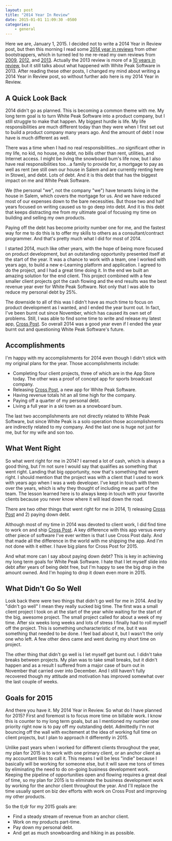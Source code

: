 ```yaml
---
layout: post
title: "2014 Year In Review"
date: 2015-01-01 11:09:30 -0500
categories: 
    - general
---
```

Here we are, January 1, 2015. I decided not to write a 2014 Year in Review post, but then this morning I read some [2014 year in reviews][reviews] from other bootstrappers, which in turned led to me re-read my own reviews from [2009][2009], [2012][2012], and [2013][2013]. Actually the 2013 review is more of a [10 years in review][2013], but it still talks about what happened with White Peak Software in 2013. After reading these other posts, I changed my mind about writing a 2014 Year in Review post, so without further ado here is my 2014 Year in Review.

## A Quick Look Back

2014 didn't go as planned. This is becoming a common theme with me. My long term goal is to turn White Peak Software into a product company, but I still struggle to make that happen. My biggest hurdle is life. My life responsibilities are much different today than they were when I first set out to build a product company many years ago. And the amount of debt I now have is much different as well.

There was a time when I had no real responsibilities...no significant other in my life, no kid, no house, no debt, no bills other than rent, utilities, and Internet access. I might be living the snowboard bum's life now, but I also have real responsibilities too...a family to provide for, a mortgage to pay as well as rent (we still own our house in Salem and are currently renting here in Stowe), and debt. Lots of debt. And it is this debt that has the biggest impact on me and White Peak Software. 

We (the personal "we", not the company "we") have tenants living in the house in Salem, which covers the mortgage for us. And we have reduced most of our expenses down to the bare necessities. But those two and half years focused on writing caused us to go deep into debt. And it is this debt that keeps distracting me from my ultimate goal of focusing my time on building and selling my own products.

Paying off the debt has become priority number one for me, and the fastest way for me to do this is to offer my skills to others as a consultant/contract programmer. And that's pretty much what I did for most of 2014. 

I started 2014, much like other years, with the hope of being more focused on product development, but an outstanding opportunity presented itself at the start of the year. It was a chance to work with a team, one I worked with years ago, to build a new e-Learning platform and application. I agreed to do the project, and I had a great time doing it. In the end we built an amazing solution for the end client. This project combined with a few smaller client projects got the cash flowing and the end results was the best revenue year ever for White Peak Software. Not only that I was able to reduce my personal debt by 25%. 

The downside to all of this was I didn't have as much time to focus on product development as I wanted, and I ended the year burnt out. In fact, I've been burnt out since November, which has caused its own set of problems. Still, I was able to find some time to write and release my latest app, [Cross Post][crosspost]. So overall 2014 was a good year even if I ended the year burnt out and questioning White Peak Software's future.

## Accomplishments

I'm happy with my accomplishments for 2014 even though I didn't stick with my original plans for the year. Those accomplishments include:

- Completing four client projects, three of which are in the App Store today. The other was a proof of concept app for sports broadcast company.
- Releasing [Cross Post][crosspost], a new app for White Peak Software.
- Having revenue totals hit an all time high for the company.
- Paying off a quarter of my personal debt.
- Living a full year in a ski town as a snowboard bum.

The last two accomplishments are not directly related to White Peak Software, but since White Peak is a solo operation those accomplishments are indirectly related to my company. And the last one is huge not just for me, but for my wife and son too. 

## What Went Right

So what went right for me in 2014? I earned a lot of cash, which is always a good thing, but I'm not sure I would say that qualifies as something that went right. Landing that big opportunity, now that's something that went right. I should mention that the project was with a client that I used to work with years ago when I was a web developer. I've kept in touch with them over the years, which is why they thought of including me as part of the team. The lesson learned here is to always keep in touch with your favorite clients because you never know where it will lead down the road.

There are two other things that went right for me in 2014, 1) releasing [Cross Post][crosspost] and 2) paying down debt.

Although most of my time in 2014 was devoted to client work, I did find time to work on and ship [Cross Post][crosspost]. A key difference with this app versus every other piece of software I've ever written is that I use Cross Post daily. And that made all the difference in the world with me shipping the app. And I'm not done with it either. I have big plans for Cross Post for 2015.

And what more can I say about paying down debt? This is key in achieving my long term goals for White Peak Software. I hate that I let myself slide into debt after years of being debt free, but I'm happy to see the big drop in the amount owned. And I'm hoping to drop it down even more in 2015.

## What Didn't Go So Well

Look back there were two things that didn't go well for me in 2014. And by "didn't go well" I mean they really sucked big time. The first was a small client project I took on at the start of the year while waiting for the start of the big, awesome project. The small project called for about a week of my time. After six weeks long weeks and lots of stress I finally had to roll myself off the project. This is something uncharacteristic of me, but it was something that needed to be done. I feel bad about it, but I wasn't the only one who left. A few other devs came and went during my short time on project.

The other thing that didn't go well is I let myself get burnt out. I didn't take breaks between projects. My plan was to take small breaks, but it didn't happen and as a result I suffered from a major case of burn out in November that carried over into December. And I still haven't fully recovered though my attitude and motivation has improved somewhat over the last couple of weeks.

## Goals for 2015

And there you have it. My 2014 Year in Review. So what do I have planned for 2015? First and foremost is to focus more time on billable work. I know this is counter to my long term goals, but as I mentioned my number one priority right now is to pay off my outstanding debt. Admittedly I'm not bouncing off the wall with excitement at the idea of working full time on client projects, but I plan to approach it differently in 2015.

Unlike past years when I worked for different clients throughout the year, my plan for 2015 is to work with one primary client, or an anchor client as my accountant likes to call it. This means I will be less "indie" because I basically will be working for someone else, but it will save me tons of times by eliminating the need to do on-going business development work. Keeping the pipeline of opportunities open and flowing requires a great deal of time, so my plan for 2015 is to eliminate the business development work by working for the anchor client throughout the year. And I'll replace the time usually spent on biz dev efforts with work on Cross Post and improving my other products.

So the tl;dr for my 2015 goals are: 

- Find a steady stream of revenue from an anchor client.
- Work on my products part-time.
- Pay down my personal debt.
- And get as much snowboarding and hiking in as possible.


[reviews]: http://www.startupclarity.com/blog/bootstrappers-2014-year-review
[2009]: http://blog.whitepeaksoftware.com/2009/12/30/white-peak-software-year-in-review-2009/
[2012]: http://blog.whitepeaksoftware.com/2012/12/29/year-in-review/
[2013]: http://blog.whitepeaksoftware.com/2013/11/27/woohoo-white-peak-software-is-10-years-old/
[crosspost]: http://www.whitepeaksoftware.com/cross-post
